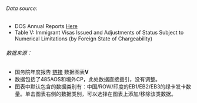 ###### Data source:
* DOS Annual Reports [Here](https://travel.state.gov/content/travel/en/legal/visa-law0/visa-statistics/annual-reports.html)
* Table V: Immigrant Visas Issued and Adjustments of Status Subject to Numerical Limitations (by Foreign State of Chargeability)

###### 数据来源：
* 国务院年度报告 [链接](https://travel.state.gov/content/travel/en/legal/visa-law0/visa-statistics/annual-reports.html) 数据图表**V**
* 数据包括了485AOS和境外CP，此处数据直接援引，没有调整。
* 图表中默认包含的数据类别有：中国/ROW/印度的EB1/EB2/EB3的绿卡发卡数量。单击图表右侧的数据类别，可以选择在图表上添加/移除该类数据。
